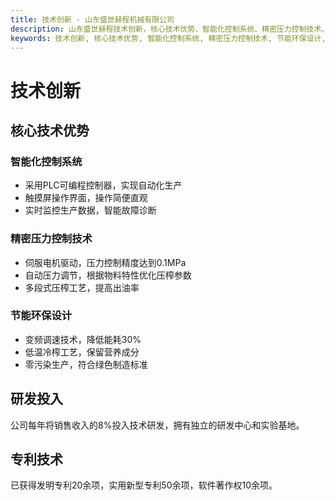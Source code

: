 ```yaml
---
title: 技术创新 - 山东盛世赫程机械有限公司
description: 山东盛世赫程技术创新，核心技术优势、智能化控制系统、精密压力控制技术、节能环保设计，研发投入、专利技术，PLC可编程控制器、伺服电机驱动。
keywords: 技术创新, 核心技术优势, 智能化控制系统, 精密压力控制技术, 节能环保设计, 研发投入, 专利技术, PLC可编程控制器, 伺服电机驱动, 变频调速技术, 低温冷榨工艺, 山东盛世赫程创新
---
```


# 技术创新

## 核心技术优势

### 智能化控制系统

- 采用PLC可编程控制器，实现自动化生产
- 触摸屏操作界面，操作简便直观
- 实时监控生产数据，智能故障诊断

### 精密压力控制技术

- 伺服电机驱动，压力控制精度达到0.1MPa
- 自动压力调节，根据物料特性优化压榨参数
- 多段式压榨工艺，提高出油率

### 节能环保设计

- 变频调速技术，降低能耗30%
- 低温冷榨工艺，保留营养成分
- 零污染生产，符合绿色制造标准

## 研发投入

公司每年将销售收入的8%投入技术研发，拥有独立的研发中心和实验基地。

## 专利技术

已获得发明专利20余项，实用新型专利50余项，软件著作权10余项。